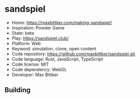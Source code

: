 # sandspiel

- Home: https://maxbittker.com/making-sandspiel/
- Inspiration: Powder Game
- State: beta
- Play: https://sandspiel.club/
- Platform: Web
- Keyword: simulation, clone, open content
- Code repository: https://github.com/maxbittker/sandspiel.git
- Code language: Rust, JavaScript, TypeScript
- Code license: MIT
- Code dependency: WebGL
- Developer: Max Bittker

## Building
